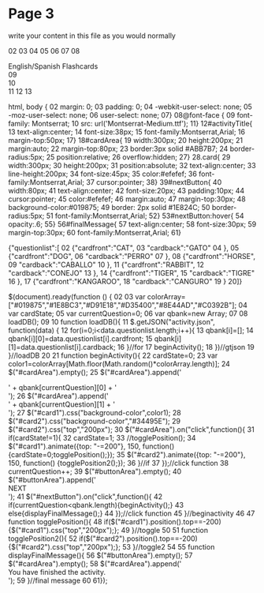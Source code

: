 <h1>Page 3</h1>
<p>write your content in this file as you would normally</p>


<!DOCTYPE html>
02 <head>
03  <link href="main.css" rel="stylesheet" type="text/css"/>
04  <script src="jquery.min.js"></script>
05  <script src="source.js"></script>
06 </head>
07 <body>
08  <div id="activityTitle">English/Spanish Flashcards</div> 
09  <div id="cardArea"></div>
10  <div id="buttonArea"></div> 
11  </div>
12 </body>
13</html>

html, body {
02 margin: 0;
03 padding: 0;
04 -webkit-user-select: none; 
05 -moz-user-select: none; 
06 user-select: none; 
07} 
08@font-face {
09 font-family: Montserrat;
10 src: url('Montserrat-Medium.ttf');
11}
12#activityTitle{
13 text-align:center;
14 font-size:38px;
15 font-family:Montserrat,Arial;
16 margin-top:50px;
17}
18#cardArea{
19 width:300px;
20 height:200px;
21 margin:auto;
22 margin-top:80px;
23 border:3px solid #ABB7B7;
24 border-radius:5px;
25 position:relative;
26 overflow:hidden;
27}
28.card{
29 width:300px;
30 height:200px;
31 position:absolute;
32 text-align:center;
33 line-height:200px;
34 font-size:45px;
35 color:#efefef;
36 font-family:Montserrat,Arial;
37 cursor:pointer;
38}
39#nextButton{
40 width:80px;
41 text-align:center;
42 font-size:20px;
43 padding:10px;
44 cursor:pointer;
45 color:#efefef;
46 margin:auto;
47 margin-top:30px;
48 background-color:#019875;
49 border: 2px solid #1E824C;
50 border-radius:5px;
51 font-family:Montserrat,Arial;
52}
53#nextButton:hover{
54 opacity:.6;
55}
56#finalMessage{
57 text-align:center;
58 font-size:30px;
59 margin-top:30px;
60 font-family:Montserrat,Arial;
61}


{"questionlist":[
02 {"cardfront":"CAT",
03 "cardback":"GATO"
04 }, 
05 {"cardfront":"DOG",
06 "cardback":"PERRO"
07 }, 
08 {"cardfront":"HORSE",
09 "cardback":"CABALLO"
10 }, 
11 {"cardfront":"RABBIT",
12 "cardback":"CONEJO"
13 }, 
14 {"cardfront":"TIGER",
15 "cardback":"TIGRE"
16 }, 
17 {"cardfront":"KANGAROO",
18 "cardback":"CANGURO"
19 }
20]}


$(document).ready(function () { 
02 
03 var colorArray=["#019875","#1E8BC3","#D91E18","#D35400","#8E44AD","#C0392B"];
04 var cardState;
05 var currentQuestion=0;
06 var qbank=new Array;
07 
08 loadDB();
09 
10 function loadDB(){
11  $.getJSON("activity.json", function(data) { 
12   for(i=0;i<data.questionlist.length;i++){ 
13    qbank[i]=[];
14    qbank[i][0]=data.questionlist[i].cardfront;
15    qbank[i][1]=data.questionlist[i].cardback;
16   }//for 
17   beginActivity();
18  })//gtjson
19 }//loadDB
20
21 function beginActivity(){
22  cardState=0;
23  var color1=colorArray[Math.floor(Math.random()*colorArray.length)];
24  $("#cardArea").empty();
25  $("#cardArea").append('<div id="card1" class="card">' + qbank[currentQuestion][0] + '</div>');
26  $("#cardArea").append('<div id="card2" class="card">' + qbank[currentQuestion][1] + '</div>');
27  $("#card1").css("background-color",color1);
28  $("#card2").css("background-color","#34495E");
29  $("#card2").css("top","200px");
30  $("#cardArea").on("click",function(){
31   if(cardState!=1){
32    cardState=1;
33    //togglePosition();
34    $("#card1").animate({top: "-=200"}, 150, function() {cardState=0;togglePosition();});
35    $("#card2").animate({top: "-=200"}, 150, function() {togglePosition2();});
36   }//if
37  });//click function
38  currentQuestion++;
39  $("#buttonArea").empty();
40  $("#buttonArea").append('<div id="nextButton">NEXT</div>');
41  $("#nextButton").on("click",function(){
42   if(currentQuestion<qbank.length){beginActivity();}
43   else{displayFinalMessage();}
44  });//click function
45 }//beginactivity
46
47 function togglePosition(){
48  if($("#card1").position().top==-200){$("#card1").css("top","200px");};
49 }//toggle
50
51 function togglePosition2(){
52  if($("#card2").position().top==-200){$("#card2").css("top","200px");};
53 }//toggle2
54
55 function displayFinalMessage(){
56  $("#buttonArea").empty();
57  $("#cardArea").empty();
58  $("#cardArea").append('<div id="finalMessage">You have finished the activity.</div>'); 
59 }//final message
60
61});

